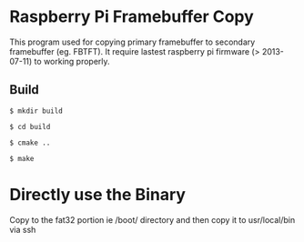 Raspberry Pi Framebuffer Copy
=============================
This program used for copying primary framebuffer to secondary framebuffer (eg. FBTFT). It require lastest raspberry pi firmware (> 2013-07-11) to working properly.

Build
-----

    $ mkdir build
    
    $ cd build
    
    $ cmake ..
    
    $ make 

Directly use the Binary
=======================

Copy to the fat32 portion ie /boot/ directory and then copy it to usr/local/bin via ssh

